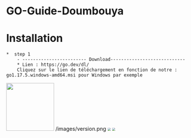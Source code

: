 # GO-Guide-Doumbouya


# Installation

	*  step 1
		- ------------------------ Download----------------------------
		* Lien : https://go.dev/dl/
		Cliquez sur le lien de téléchargement en fonction de notre : go1.17.5.windows-amd64.msi pour Windows par exemple
<img src=https://github.com/fodedoumbouya/GO-Guide-Doumbouya/tree/main/images/version.png width=128/>
		/images/version.png
		<img src="http://www.flutterj.com/download.png" style="zoom:50%;" />
<img src="http://www.flutterj.com/download.png" style="zoom:50%;" />

